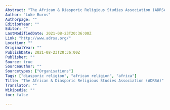 ```yaml
---
Abstract: "The African & Diasporic Religious Studies Association (ADRSA) is an interdisciplinary consortium dedicated to supporting scholarship in African and Diasporic Religions. Founded at Harvard University in April 2012, the ADRSA is committed to scholarly and community exchange with a particular focus on bringing underrepresented voices to the fore."
Author: "Luke Burns"
Authorpage: ""
EditionYear: ""
Editor: ""
LastModifiedDate: 2021-08-23T20:36:00Z
Link: "http://www.adrsa.org/"
Location: ""
OriginalYear: ""
PublishDate: 2021-08-23T20:36:00Z
Publisher: ""
Source: true
Sourceauthor: ""
Sourcetypes: ["Organisations"]
Tags: ["diasporic religion", "african religion", "africa"]
Title: "The African & Diasporic Religious Studies Association (ADRSA)"
Translator: ""
Wikipedia: ""
toc: false

---
```

